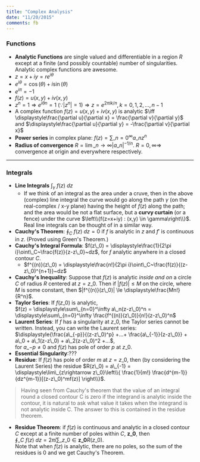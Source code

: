 ```yaml
---
title: "Complex Analysis"
date: "11/20/2015"
comments: fb
---
```

<!-- Solving for nth-roots: https://www.math.brown.edu/~pflueger/math19/1001%20Complex%20roots.pdf -->

### Functions
- **Analytic Functions** are single valued and differentiable in a region $R$ 
  except at a finite (and possibly countable) number of singularities. Analytic 
  complex functions are awesome.
- $z = x + iy = re^{i\theta}$
- $e^{i\theta} = \cos(\theta) + i\sin(\theta)$
- $e^{i\pi} = -1$
- $f(z) = u(x,y) + iv(x,y)$
- $z^n = 1 \Rightarrow e^{i\theta n} = 1~(\because |z^n| = 1) \Rightarrow z=e^{2\pi ik/n}, k = 0,1,2,...,n-1$ 
- A complex function $f(z) = u(x,y) + iv(x,y)$ is analytic $\iff \displaystyle\frac{\partial u}{\partial x} = \frac{\partial v}{\partial y}$
  and $\displaystyle\frac{\partial u}{\partial y} = -\frac{\partial v}{\partial x}$
- **Power series** in complex plane: $f(z) = \displaystyle\sum\_{n=0}^\infty a\_n z^n$
- **Radius of convergence** $R = \displaystyle\lim\_{n \rightarrow \infty} |a\_n|^{-1/n}$. $R=0,\infty \Rightarrow$ convergence at origin and everywhere respectively.

***

### Integrals
- **Line Integrals** $\displaystyle\int_\gamma~f(z) ~dz$
    - If we think of an integral as the area under a cruve, then in the above
      (complex) line integral the curve would go along the path $\gamma$ (on
      the real-complex / x-y plane) having the height of $f(z)$ along the path;
      and the area would be not a flat surface, but a **curvy curtain** (or a
      fence) under the curve $\left\\{f(z=x+iy) : (x,y) \in \gamma\right\\}$.
      Real line integrals can be thought of in a similar way.
- **Cauchy's Theorem**: $\displaystyle\oint_C~f(z)~dz=0$ if $f$ is analytic in $z$ and $f'$ is continuous in $z$. (Proved using Green's Theorem.)
- **Cauchy's Integral Formula**: $f(z\_0) = \displaystyle\frac{1}{2\pi i}\oint\_C~\frac{f(z)}{z-z\_0}~dz$, for $f$ analytic anywhere in a closed contour $C$.
    - $f^{(n)}(z\_0) = \displaystyle\frac{n!}{2\pi i}\oint\_C~\frac{f(z)}{(z-z\_0)^{n+1}}~dz$
- **Cauchy's Inequality**: Suppose that $f(z)$ is analytic *inside and on* a circle $C$ of radius $R$ centered at $z=z\_0$. 
  Then if $|f(z)| \le M$ on the circle, where $M$ is some constant, then $|f^{(n)}(z\_0)| \le \displaystyle\frac{Mn!}{R^n}$.
- **Taylor Series**: If $f(z\_0)$ is analytic,  
  $f(z) = \displaystyle\sum\_{n=0}^\infty a\_n(z-z\_0)^n = \displaystyle\sum\_{n=0}^\infty \frac{f^{(n)}(z\_0)}{n!}(z-z\_0)^n$
- **Laurent Series**: If $f$ has a singularity at $z\_0$, the Taylor series cannot be written. Instead, you can write the 
  Laurent series:  
  $\displaystyle{\frac{a\_{-p}}{(z-z\_0)^p} +...+ \frac{a\_{-1}}{z-z\_0}} + a\_0 + a\_1(z-z\_0) + a\_2(z-z\_0)^2 +...$,  
  for $a\_{-p} \ne 0$ and $f(z)$ has pole of order $p$ at $z\_0$.
- **Essential Singularity**:??? 
- **Residue**: If $f(z)$ has pole of order $m$ at $z=z\_0$, then (by considering the Laurent Series) 
  the residue $R(z\_0) = a\_{-1} = \displaystyle\lim\_{z\rightarrow z\_0}\left\\{ \frac{1}{m!} \frac{d^{m-1}}{dz^{m-1}}[(z-z\_0)^mf(z)] \right\\}$. 

> Having seen from Cauchy's theorem that the value of an integral round a closed
> contour C is zero if the integrand is analytic inside the contour, it is natural to
> ask what value it takes when the integrand is not analytic inside C. The answer
> to this is contained in the residue theorem.

- **Residue Theorem**: if $f(z)$ is continuous and analytic in a closed contour $C$ except at a finite number of poles within $C$, $\mathbf{z\_0}$, then    
  $\displaystyle\oint\_C~f(z)~dz= 2\pi i \sum\_{z\_0 \in \mathbf{z\_0}} R(z\_0)$.  
  Note that when $f(z)$ is analytic, there are no poles, so the sum of the
  residues is $0$ and we get Cauchy's Theorem.
